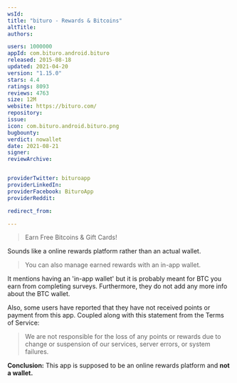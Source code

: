 ```yaml
---
wsId: 
title: "bituro - Rewards & Bitcoins"
altTitle: 
authors:

users: 1000000
appId: com.bituro.android.bituro
released: 2015-08-18
updated: 2021-04-20
version: "1.15.0"
stars: 4.4
ratings: 8093
reviews: 4763
size: 12M
website: https://bituro.com/
repository: 
issue: 
icon: com.bituro.android.bituro.png
bugbounty: 
verdict: nowallet
date: 2021-08-21
signer: 
reviewArchive:


providerTwitter: bituroapp
providerLinkedIn: 
providerFacebook: BituroApp
providerReddit: 

redirect_from:

---
```



> Earn Free Bitcoins & Gift Cards!

Sounds like a online rewards platform rather than an actual wallet.

> You can also manage earned rewards with an in-app wallet.

It mentions having an 'in-app wallet' but it is probably meant for BTC you earn from completing surveys. Furthermore, they do not add any more info about the BTC wallet.

Also, some users have reported that they have not received points or payment from this app. Coupled along with this statement from the Terms of Service:

> We are not responsible for the loss of any points or rewards due to change or suspension of our services, server errors, or system failures.

**Conclusion:** This app is supposed to be an online rewards platform and **not a wallet.** 